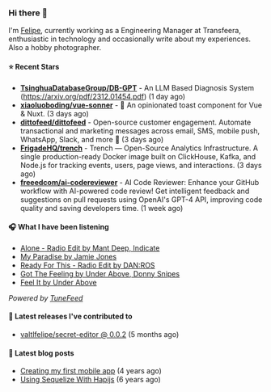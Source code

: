### Hi there 👋

I'm [Felipe](https://felipevm.com), currently working as a Engineering Manager at Transfeera, enthusiastic in technology and occasionally write about my experiences. Also a hobby photographer.

#### ⭐ Recent Stars
- **[TsinghuaDatabaseGroup/DB-GPT](https://github.com/TsinghuaDatabaseGroup/DB-GPT)** - An LLM Based Diagnosis System  (https://arxiv.org/pdf/2312.01454.pdf) (1 day ago)
- **[xiaoluoboding/vue-sonner](https://github.com/xiaoluoboding/vue-sonner)** - 🔔 An opinionated toast component for Vue &amp; Nuxt. (3 days ago)
- **[dittofeed/dittofeed](https://github.com/dittofeed/dittofeed)** - Open-source customer engagement. Automate transactional and marketing messages across email, SMS, mobile push, WhatsApp, Slack, and more 📨 (3 days ago)
- **[FrigadeHQ/trench](https://github.com/FrigadeHQ/trench)** - Trench — Open-Source Analytics Infrastructure. A single production-ready Docker image built on ClickHouse, Kafka, and Node.js for tracking events, users, page views, and interactions. (3 days ago)
- **[freeedcom/ai-codereviewer](https://github.com/freeedcom/ai-codereviewer)** - AI Code Reviewer: Enhance your GitHub workflow with AI-powered code review! Get intelligent feedback and suggestions on pull requests using OpenAI&#39;s GPT-4 API, improving code quality and saving developers time. (1 week ago)

#### 🎧 What I have been listening
- [Alone - Radio Edit by Mant Deep, Indicate](https://open.spotify.com/track/1vvKqxjZpVe7FG1yWirAib)
- [My Paradise by Jamie Jones](https://open.spotify.com/track/5erkBzi1uzfVzRotIEDevu)
- [Ready For This - Radio Edit by DAN:ROS](https://open.spotify.com/track/202gOUWevwVBnpMrpUnw42)
- [Got The Feeling by Under Above, Donny Snipes](https://open.spotify.com/track/0BAgWj4ZJthYRpBFGfEkP3)
- [Feel It by Under Above](https://open.spotify.com/track/02aX4VxgAEgigAKrb2NWyR)

_Powered by [TuneFeed](https://tunefeed.app?ref=valtlfelipe-gh-profile)_ 

#### 🚀 Latest releases I've contributed to


- [valtlfelipe/secret-editor @ 0.0.2](https://github.com/valtlfelipe/secret-editor/releases/tag/0.0.2) (5 months ago)

#### 📄 Latest blog posts
- [Creating my first mobile app](https://felipevm.com/posts/creating-my-first-mobile-app/) (4 years ago)
- [Using Sequelize With Hapijs](https://felipevm.com/posts/using-sequelize-with-hapijs/) (6 years ago)
